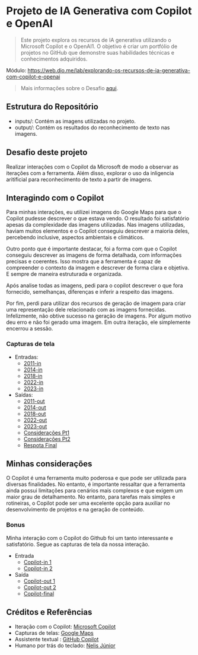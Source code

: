 # Projeto de IA Generativa com Copilot e OpenAI

> Este projeto explora os recursos de IA generativa utilizando o Microsoft Copilot e o OpenAI1. O objetivo é criar um portfólio de projetos no GitHub que demonstre suas habilidades técnicas e conhecimentos adquiridos.

Módulo: <https://web.dio.me/lab/explorando-os-recursos-de-ia-generativa-com-copilot-e-openai>

> Mais informações sobre o Desafio [aqui](tarefa.md).

## Estrutura do Repositório

- inputs/: Contém as imagens utilizadas no projeto.
- output/: Contém os resultados do reconhecimento de texto nas imagens.

## Desafio deste projeto

Realizar interações com o Copilot da Microsoft de modo a observar as iterações com a ferramenta. Além disso,
explorar o uso da inligencia aritificial para reconhecimento de texto a partir de imagens.

## Interagindo com o Copilot

Para minhas interações, eu utilizei imagens do Google Maps para que o Copilot pudesse descrever o que estava vendo. O resultado foi satisfatório apesas da complexidade das imagens utilizadas. Nas imagens utilizadas, haviam muitos elementos e o Copilot conseguiu descrever a maioria deles, percebendo inclusive, aspectos ambientais e climáticos.

Outro ponto que é importante destacar, foi a forma com que o Copilot conseguiu descrever as imagens de forma detalhada, com informações precisas e coerentes. Isso mostra que a ferramenta é capaz de compreender o contexto da imagem e descrever de forma clara e objetiva. E sempre de maneira estruturada e organizada.

Após analise todas as imagens, pedi para o copilot descrever o que fora fornecido, semelhanças, diferenças e inferir a respeito das imagens.

Por fim, perdi para utilizar dos recursos de geração de imagem para criar uma representação dele relacionado com as imagens fornecidas. Infelizmente, não obtive sucesso na geração de imagens. Por algum motivo deu erro e não foi gerado uma imagem. Em outra iteração, ele simplemente encerrou a sessão.

### Capturas de tela

- Entradas:
  - [2011-in](inputs/2011.jpg)
  - [2014-in](inputs/2013.jpg)
  - [2018-in](inputs/2018.jpg)
  - [2022-in](inputs/2022.jpg)
  - [2023-in](inputs/2023.jpg)
- Saídas:
  - [2011-out](output/2011-out.png)
  - [2014-out](output/2014-out.png)
  - [2018-out](output/2018-out.png)
  - [2022-out](output/2022-out.png)
  - [2023-out](output/2023-out.png)
  - [Considerações Pt1](output/consideracoes-pt1.png)
  - [Considerações Pt2](output/consideracoes-pt2.png)
  - [Respota Final](output/resposta-final.png)

## Minhas considerações

O Copilot é uma ferramenta muito poderosa e que pode ser utilizada para diversas finalidades. No entanto, é importante ressaltar que a ferramenta ainda possui limitações para cenários mais complexos e que exigem um maior grau de detalhamento. No entanto, para tarefas mais simples e rotineiras, o Copilot pode ser uma excelente opção para auxiliar no desenvolvimento de projetos e na geração de conteúdo.

### Bonus

Minha interação com o Copilot do Github foi um tanto interessante e satisfatório.
Segue as capturas de tela da nossa interação.

- Entrada
  - [Copilot-in 1](inputs/copilotGithub-in1.png)
  - [Copilot-in 2](inputs/copilotGithub-in2.png)
- Saída
  - [Copilot-out 1](output/copilotGithub-out1.png)
  - [Copilot-out 2](output/copilotGithub-out2.png)
  - [Copilot-final](output/copilotGithub-final.png)



## Créditos e Referências

- Iteração com o Copilot: [Microsoft Copilot](https://www.bing.com/chat)
- Capturas de telas: [Google Maps](https://www.google.com/maps)
- Assistente textual : [GitHub Copilot](https://copilot.github.com)
- Humano por trás do teclado: [Nelis Júnior](https://githun.com/nelisjunior)
